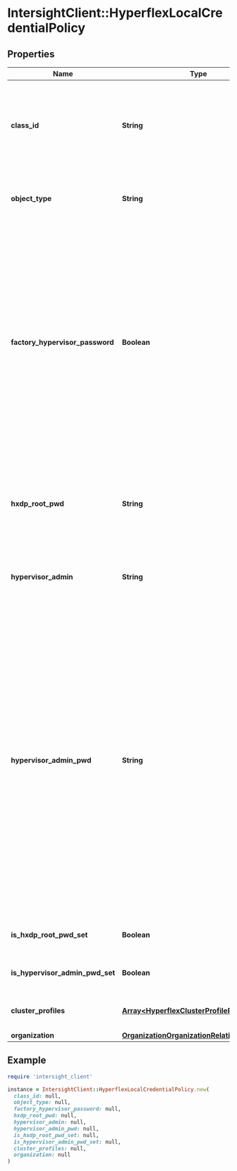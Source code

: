 # IntersightClient::HyperflexLocalCredentialPolicy

## Properties

| Name | Type | Description | Notes |
| ---- | ---- | ----------- | ----- |
| **class_id** | **String** | The fully-qualified name of the instantiated, concrete type. This property is used as a discriminator to identify the type of the payload when marshaling and unmarshaling data. | [default to &#39;hyperflex.LocalCredentialPolicy&#39;] |
| **object_type** | **String** | The fully-qualified name of the instantiated, concrete type. The value should be the same as the &#39;ClassId&#39; property. | [default to &#39;hyperflex.LocalCredentialPolicy&#39;] |
| **factory_hypervisor_password** | **Boolean** | Indicates if Hypervisor password is the factory set default password. For HyperFlex Data Platform versions 3.0 or higher, enable this if the default password was not changed on the Hypervisor. It is required to supply a new custom Hypervisor password that will be applied to the Hypervisor during deployment. For HyperFlex Data Platform versions prior to 3.0 release, this setting has no effect and the default password will be used for initial install. The Hypervisor password should be changed after deployment. | [optional][default to false] |
| **hxdp_root_pwd** | **String** | HyperFlex storage controller VM password must contain a minimum of 10 characters, with at least 1 lowercase, 1 uppercase, 1 numeric, and 1 of these -_@#$%^&amp;*! special characters. | [optional] |
| **hypervisor_admin** | **String** | Hypervisor administrator username must contain only alphanumeric characters. | [optional] |
| **hypervisor_admin_pwd** | **String** | The Hypervisor root password. For HyperFlex Data Platform 3.0 or later, if the factory default password was not manually changed, you must set a new custom password. If the password was manually changed, you must not enable the factory default password property and provide the current hypervisor password. Note - All HyperFlex nodes require the same hypervisor password for installation. For HyperFlex Data Platform prior to 3.0, use the default password \&quot;Cisco123\&quot; for newly manufactured HyperFlex servers. A custom password should only be entered if hypervisor credentials were manually changed prior to deployment. | [optional] |
| **is_hxdp_root_pwd_set** | **Boolean** | Indicates whether the value of the &#39;hxdpRootPwd&#39; property has been set. | [optional][readonly][default to false] |
| **is_hypervisor_admin_pwd_set** | **Boolean** | Indicates whether the value of the &#39;hypervisorAdminPwd&#39; property has been set. | [optional][readonly][default to false] |
| **cluster_profiles** | [**Array&lt;HyperflexClusterProfileRelationship&gt;**](HyperflexClusterProfileRelationship.md) | An array of relationships to hyperflexClusterProfile resources. | [optional] |
| **organization** | [**OrganizationOrganizationRelationship**](OrganizationOrganizationRelationship.md) |  | [optional] |

## Example

```ruby
require 'intersight_client'

instance = IntersightClient::HyperflexLocalCredentialPolicy.new(
  class_id: null,
  object_type: null,
  factory_hypervisor_password: null,
  hxdp_root_pwd: null,
  hypervisor_admin: null,
  hypervisor_admin_pwd: null,
  is_hxdp_root_pwd_set: null,
  is_hypervisor_admin_pwd_set: null,
  cluster_profiles: null,
  organization: null
)
```

